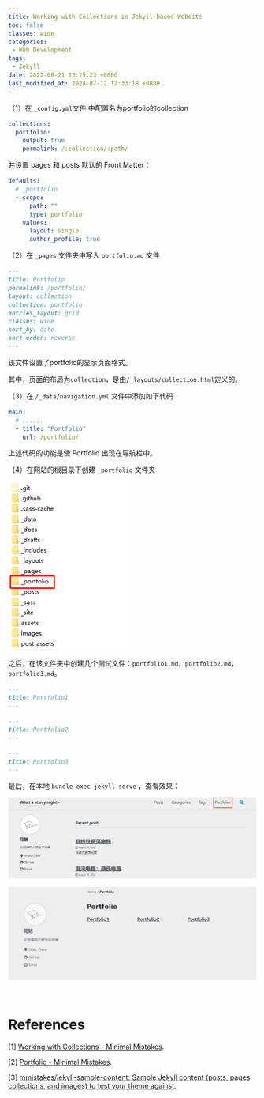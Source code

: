 ```yaml
---
title: Working with Collections in Jekyll-based Website
toc: false
classes: wide
categories: 
 - Web Development
tags:
 - Jekyll
date: 2022-08-21 13:25:23 +0800
last_modified_at: 2024-07-12 12:33:18 +0800
---
```


（1）在 `_config.yml`文件 中配置名为portfolio的collection

```yaml
collections:
  portfolio:
    output: true
    permalink: /:collection/:path/
```

并设置  pages 和 posts 默认的 Front Matter：

```yaml
defaults:
  # _portfolio
  - scope:
      path: ""
      type: portfolio
    values:
      layout: single
      author_profile: true
```

（2）在 `_pages` 文件夹中写入 `portfolio.md` 文件

```markdown
---
title: Portfolio
permalink: /portfolio/
layout: collection
collection: portfolio
entries_layout: grid
classes: wide
sort_by: date
sort_order: reverse
---
```

该文件设置了portfolio的显示页面格式。

其中，页面的布局为`collection`，是由`/_layouts/collection.html`定义的。

（3）在 `/_data/navigation.yml` 文件中添加如下代码

```yaml
main:
  # ......
  - title: "Portfolio"
    url: /portfolio/
```

上述代码的功能是使 Portfolio 出现在导航栏中。

（4）在网站的根目录下创建 `_portfolio` 文件夹

![image-20220821124622493](https://github.com/HelloWorld-1017/blog-images/blob/main/migration/img/image-20220821124622493.png?raw=true)

之后，在该文件夹中创建几个测试文件：`portfolio1.md`，`portfolio2.md`，`portfolio3.md`。

```markdown
---
title: Portfolio1
---
```

```markdown
---
title: Portfolio2
---
```

```markdown
---
title: Portfolio3
---
```

最后，在本地 `bundle exec jekyll serve` ，查看效果：

<img src="https://github.com/HelloWorld-1017/blog-images/blob/main/migration/img/image-20220821125002104.png?raw=true" alt="image-20220821125002104"  />

![image-20220821132729171](https://github.com/HelloWorld-1017/blog-images/blob/main/migration/img/image-20220821132729171.png?raw=true)

<br>

# References

[1] [Working with Collections - Minimal Mistakes](https://mmistakes.github.io/minimal-mistakes/docs/collections/).

[2] [Portfolio - Minimal Mistakes](https://mmistakes.github.io/minimal-mistakes/portfolio/).

[3] [mmistakes/jekyll-sample-content: Sample Jekyll content (posts, pages, collections, and images) to test your theme against](https://github.com/mmistakes/jekyll-sample-content).